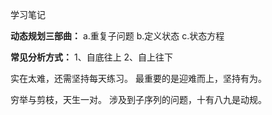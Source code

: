 学习笔记

**动态规划三部曲：**
a.重复子问题
b.定义状态
c.状态方程

**常见分析方式：**
1、自底往上
2、自上往下

实在太难，还需坚持每天练习。
最重要的是迎难而上，坚持有为。


穷举与剪枝，天生一对。
涉及到子序列的问题，十有八九是动规。


